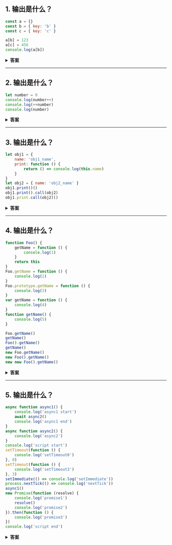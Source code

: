 ## 1. 输出是什么？

```js
const a = {}
const b = { key: 'b' }
const c = { key: 'c' }

a[b] = 123
a[c] = 456
console.log(a[b])
```

<details><summary><b>答案</b></summary>
<p>

#### 答案：456

因为对象中的 key 只能是字符串，所以其他对象作为键值的时候会调用 `toString()`转换为字符串。a["[object Object]"] = 123, b["[object Object]"] = 456。a[b]实际上就是 a["object Object"]，所以是 456。如果要利用对象作为键值，用 ES6 的 map 就可以实现。

</p>
</details>

---

## 2. 输出是什么？

```js
let number = 0
console.log(number++)
console.log(++number)
console.log(number)
```

<details><summary><b>答案</b></summary>
<p>

#### 答案：0 2 2

```js
var a = 42
var b = a++
a // 43
b // 42
```

a++首先返回变量 a 的当前值 42（再将该值赋给 b），然后将 a 的值加 1

```js
var a = 42
a++ // 42
a // 43

++a // 44
a // 44
```

++在前面时，如++a，它的副作用（将 a 递增）产生在表达式返回结果值之前，而 a++的副作用则产生在之后

> 参考《你不知道的 JavaScript 中卷》 5.1.2 《表达式的副作用》

</p>
</details>

---

## 3. 输出是什么？

```js
let obj1 = {
	name: 'obj1_name',
	print: function () {
		return () => console.log(this.name)
	}
}
let obj2 = { name: 'obj2_name' }
obj1.print()()
obj1.print().call(obj2)
obj1.print.call(obj2)()
```

<details><summary><b>答案</b></summary>
<p>

#### 答案： obj1_name, obj1_name, obj2_name

箭头函数的 this 指向问题，箭头函数的 this 指向的是声明箭头函数的时候外一层非箭头函数的 function，并且箭头函数一旦被声明 this 是无法被改变的，例如 call,apply 等都不能改变箭头函数的指向

</p>
</details>

---

## 4. 输出是什么？

```js
function Foo() {
	getName = function () {
		console.log(1)
	}
	return this
}
Foo.getName = function () {
	console.log(2)
}
Foo.prototype.getName = function () {
	console.log(3)
}
var getName = function () {
	console.log(4)
}
function getName() {
	console.log(5)
}

Foo.getName()
getName()
Foo().getName()
getName()
new Foo.getName()
new Foo().getName()
new new Foo().getName()
```

<details><summary><b>答案</b></summary>
<p>

#### 答案： 2 2 1 1 2 3 3

```js
Foo.getName() // 2
getName() // 2
Foo().getName() // 1
getName() // 1
new Foo.getName() // 2
new Foo().getName() //  3
new new Foo().getName() // 3
```

> 注意：在浏览器中执行，因为涉及到 window，node 环境中全局变量为 global

知识点：变量定位提升，this 指向，运算符优先级，原型，继承，全局变量污染，对象属性及原型属性优先级等

#### 参考

- [记一道经典前端题](https://juejin.im/post/5c6cb5bae51d45012d068579)
- [一道被前端忽略的基础题，不信看你会几题](https://juejin.im/post/5c6a0fa451882562851b3cdd)

</p>
</details>

---

## 5. 输出是什么？

```js
async function async1() {
	console.log('async1 start')
	await async2()
	console.log('async1 end')
}
async function async2() {
	console.log('async2')
}
console.log('script start')
setTimeout(function () {
	console.log('setTimeout0')
}, 0)
setTimeout(function () {
	console.log('setTimeout3')
}, 3)
setImmediate(() => console.log('setImmediate'))
process.nextTick(() => console.log('nextTick'))
async1()
new Promise(function (resolve) {
	console.log('promise1')
	resolve()
	console.log('promise2')
}).then(function () {
	console.log('promise3')
})
console.log('script end')
```

<details><summary><b>答案</b></summary>
<p>

#### 答案:

```
script start
async1 start
async2
promise1
promise2
script end

nextTick

promise3
async1 end
setTimeout0
setTimeout3
setImmediate
```

### 参考

- [用一道大厂面试题带你搞懂事件循环机制](https://segmentfault.com/a/1190000020159229)

### 举一反三

#### 1. 输出是什么？

```js
async function async1() {
	console.log('async1 start')
	await async2()
	console.log('async1 end')
}
async function async2() {
	console.log('async2')
}
console.log('script start')
setTimeout(function () {
	console.log('setTimeout')
}, 0)
async1()
new Promise(function (resolve) {
	console.log('promise1')
	resolve()
}).then(function () {
	console.log('promise2')
})
console.log('script end')
```

<details><summary><b>答案</b></summary>
<p>

#### 答案：

```js
script start
async1 start
async2
promise1
script end
async1 end
promise2
setTimeout

```

</p>
</details>

---

#### 2. 输出是什么？

```js
async function async1() {
	console.log('async1 start')
	await async2()
	//更改如下：
	setTimeout(function () {
		console.log('setTimeout1')
	}, 0)
}
async function async2() {
	//更改如下：
	setTimeout(function () {
		console.log('setTimeout2')
	}, 0)
}
console.log('script start')

setTimeout(function () {
	console.log('setTimeout3')
}, 0)
async1()

new Promise(function (resolve) {
	console.log('promise1')
	resolve()
}).then(function () {
	console.log('promise2')
})
console.log('script end')
```

<details><summary><b>答案</b></summary>
<p>

#### 答案：

```js
script start
async1 start
promise1
script end
promise2
setTimeout3
setTimeout2
setTimeout1

```

</p>
</details>
</p>
</details>
